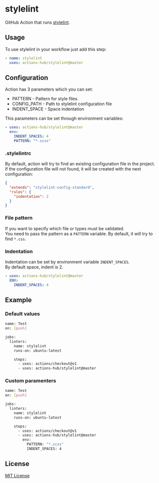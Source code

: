 # stylelint
GitHub Action that runs [stylelint](https://stylelint.io).

## Usage
To use stylelint in your workflow just add this step:

```yaml
- name: stylelint 
  uses: actions-hub/stylelint@master
```

## Configuration
Action has 3 parameters which you can set:
- PATTERN - Pattern for style files.
- CONFIG_PATH - Path to stylelint configuration file
- INDENT_SPACE - Space indentation

This parameters can be set through environment variables:
```yaml
- uses: actions-hub/stylelint@master
  env:
    INDENT_SPACES: 4
    PATTERN: "*.scss"
```

### .stylelintrc
By default, action will try to find an existing configuration file in the project.  
If the configuration file will not found, it will be created with the next configuration:

```json
{
  "extends": "stylelint-config-standard",
  "rules": {
    "indentation": 2
  }
}
```

### File pattern
If you want to specify which file or types must be validated.  
You need to pass the pattern as a `PATTERN` variable.
By default, it will try to find `*.css`.

### Indentation
Indentation can be set by environment variable `INDENT_SPACES`.  
By default space, indent is 2.

```yaml
- uses: actions-hub/stylelint@master
  ENV:
    INDENT_SPACES: 4
```

## Example
### Default values
```bash
name: Test
on: [push]

jobs:
  linters:
    name: stylelint
    runs-on: ubuntu-latest

    steps:
      - uses: actions/checkout@v1
      - uses: actions-hub/stylelint@master
```

### Custom paramenters
```bash
name: Test
on: [push]

jobs:
  linters:
    name: stylelint
    runs-on: ubuntu-latest

    steps:
      - uses: actions/checkout@v1
      - uses: actions-hub/stylelint@master
        env:
          PATTERN: "*.scss"
          INDENT_SPACES: 4
```

## License
[MIT License](https://github.com/actions-hub/stylelint/blob/master/LICENSE)
